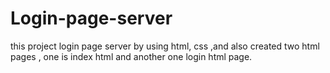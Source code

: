 # Login-page-server
this project login page server by using html, css ,and also created two html pages , one is index html and another one login html  page.
